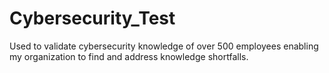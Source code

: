 # Cybersecurity_Test
Used to validate cybersecurity knowledge of over 500 employees enabling my organization to find and address knowledge shortfalls. 
